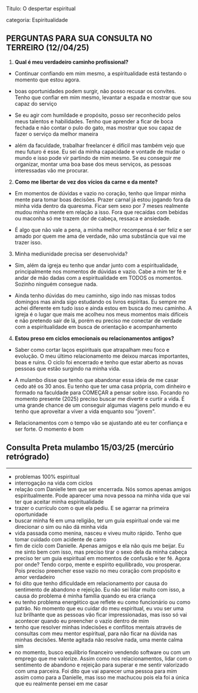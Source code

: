 Titulo: O despertar espiritual

categoria: Espiritualidade

## PERGUNTAS PARA SUA CONSULTA NO TERREIRO (12//04/25)

1. **Qual é meu verdadeiro caminho profissional?**

- Continuar confiando em mim mesmo, a espiritualidade está testando o momento que estou agora.

- boas oportunidades podem surgir, não posso recusar os convites. Tenho que confiar em mim mesmo, levantar a espada e mostrar que sou capaz do serviço 

- Se eu agir com humildade e propósito, posso ser reconhecido pelos meus talentos e habilidades. Tenho que aprender a ficar de boca fechada e não contar o pulo do gato, mas mostrar que sou capaz de fazer o serviço da melhor maneira

- além da faculdade, trabalhar freelancer é difícil mas também vejo que meu futuro é esse. Eu sei da minha capacidade e vontade de mudar o mundo e isso pode vir partindo de mim mesmo. Se eu conseguir me organizar, montar uma boa base dos meus serviços, as pessoas interessadas vão me procurar.

2. **Como me libertar de vez dos vícios da carne e da mente?**

- Em momentos de dúvidas e vazio no coração, tenho que limpar minha mente para tomar boas decisões. Prazer carnal já estou jogando fora da minha vida dentro da quaresma. Ficar sem sexo por 7 meses realmente mudou minha mente em relação a isso. Fora que recaídas com bebidas ou maconha só me trazem dor de cabeça, ressaca e ansiedade.

- É algo que não vale a pena, a minha melhor recompensa é ser feliz e ser amado por quem me ama de verdade, não uma substância que vai me trazer isso.

3. Minha mediunidade precisa ser desenvolvida?

- Sim, além da igreja eu tenho que andar junto com a espiritualidade, principalmente nos momentos de dúvidas e vazio. Cabe a mim ter fé e andar de mão dadas com a espiritualidade em TODOS os momentos. Sozinho ninguém consegue nada.

- Ainda tenho dúvidas do meu caminho, sigo indo nas missas todos domingos mas ainda sigo estudando os livros espíritas. Eu sempre me achei diferente em tudo isso e ainda estou em busca do meu caminho. A igreja é o lugar que mais me acolheu nos meus momentos mais difíceis e não pretendo sair de lá, porém eu preciso me conectar de verdade com a espiritualidade em busca de orientação e acompanhamento 

4. **Estou preso em ciclos emocionais ou relacionamentos antigos?**

- Saber como cortar laços espirituais que atrapalham meu foco e evolução. O meu último relacionamento me deixou marcas importantes, boas e ruins. O ciclo foi encerrado e tenho que estar aberto as novas pessoas que estão surgindo na minha vida.

- A mulambo disse que tenho que abandonar essa ideia de me casar cedo até os 30 anos. Eu tenho que ter uma casa própria, com dinheiro e formado na faculdade para COMEÇAR a pensar sobre isso. Focando no momento presente (2025) preciso buscar me divertir e curtir a vida. É uma grande chance de um conseguir algumas viagens pelo mundo e eu tenho que aproveitar a viver a vida  enquanto sou "jovem".

- Relacionamentos com o tempo vão se ajustando até eu ter confiança e ser forte. O momento é bom

## Consulta Preta mulambo 15/03/25 (mercúrio retrógrado)
---

- problemas 100% espiritual 
- interrogação na vida com ciclos 
- relação com Danielle tem que ser encerrada. Nós somos apenas amigos espiritualmente. Pode aparecer uma nova pessoa na minha vida que vai ter que aceitar minha espiritualidade 
- trazer o currículo com o que ela pediu. E se agarrar na primeira oportunidade 
- buscar minha fé em uma religião, ter um guia espiritual onde vai me direcionar o sim ou não dá minha vida 
- vida passada como menina, nasceu e viveu muito rápido. Tenho que tomar cuidado com acidente de carro
- fim de ciclo com Danielle. Apenas amigos e ela não quis me beijar. Eu me sinto bem com isso, mas preciso tirar o sexo dela da minha cabeça 
- preciso ter um guia espiritual em momentos de confusão e ter fé. Agora por onde? Tendo corpo, mente e espírito equilibrado, vou prosperar. Pois preciso preencher esse vazio no meu coração com propósito e amor verdadeiro 
- foi dito que tenho dificuldade em relacionamento por causa do sentimento de abandono e rejeição. Eu não sei lidar muito com isso, a causa do problema é minha família quando eu era criança 
- eu tenho problema energético que reflete eu como funcionário ou como patrão. No momento que eu cuidar do meu espiritual, eu vou ser uma luz brilhante que as pessoas vão ficar impressionadas, mas isso só vai acontecer quando eu preencher o vazio dentro de mim
- tenho que resolver minhas indecisões e conflitos mentais através de consultas com meu mentor espíritual, para não ficar na dúvida nas minhas decisões. Mente agitada não resolve nada, uma mente calma sim
- no momento, busco equilíbrio financeiro vendendo software ou com um emprego que me valorize. Assim como nos relacionamentos, lidar com o sentimento de abandono e rejeição para superar e me sentir valorizado com uma parceira. Foi dito que vai aparecer uma pessoa para mim assim como para a Danielle, mas isso me machucou pois ela foi a única que eu realmente pensei em me casar 

